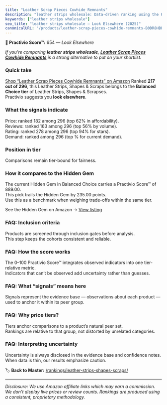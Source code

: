 ```yaml
---
title: "Leather Scrap Pieces Cowhide Remnants"
description: "leather strips wholesale: Data-driven ranking using the Practivio Score™. Positioned by quality, value, demand, findability, momentum."
keywords: ["leather strips wholesale"]
seo_title: "leather strips wholesale — Look Elsewhere (2025)"
canonicalURL: "/products/leather-scrap-pieces-cowhide-remnants-B0DR8HBFD2/"
---
```


**🚫 Practivio Score™:** 654 — _Look Elsewhere_


*If you're comparing **leather strips wholesale**, **[Leather Scrap Pieces Cowhide Remnants](https://www.amazon.com/dp/B0DR8HBFD2?tag=practivio-20)** is a strong alternative to put on your shortlist.*
### Quick take
[Shop “Leather Scrap Pieces Cowhide Remnants” on Amazon](https://www.amazon.com/dp/B0DR8HBFD2?tag=practivio-20)
Ranked **217 out of 296**, this Leather Strips, Shapes & Scraps belongs to the **Balanced Choice tier** of Leather Strips, Shapes & Scrapses.  
Practivio suggests you **look elsewhere**.

### What the signals indicate
Price: ranked 182 among 296 (top 62% in affordability).  
Reviews: ranked 163 among 296 (top 56% by volume).  
Rating: ranked 278 among 296 (top 94% for stars).  
Demand: ranked  among 296 (top % for current demand).

### Position in tier
Comparisons remain tier-bound for fairness.

### How it compares to the Hidden Gem
The current Hidden Gem in Balanced Choice carries a Practivio Score™ of 889.00.  
This pick trails the Hidden Gem by 235.00 points.  
Use this as a benchmark when weighing trade-offs within the same tier.  

See the Hidden Gem on Amazon → [View listing](https://www.amazon.com/dp/B0056ULQZC?tag=practivio-20)

### FAQ: Inclusion criteria
Products are screened through inclusion gates before analysis.  
This step keeps the cohorts consistent and reliable.

### FAQ: How the score works
The 0–100 Practivio Score™ integrates observed indicators into one tier-relative metric.  
Indicators that can’t be observed add uncertainty rather than guesses.

### FAQ: What “signals” means here
Signals represent the evidence base — observations about each product — used to anchor it within its peer group.

### FAQ: Why price tiers?
Tiers anchor comparisons to a product’s natural peer set.  
Rankings are relative to that group, not distorted by unrelated categories.

### FAQ: Interpreting uncertainty
Uncertainty is always disclosed in the evidence base and confidence notes.  
When data is thin, our results emphasize caution.


🏷️ **Back to Master:** [/rankings/leather-strips-shapes-scraps/](/rankings/leather-strips-shapes-scraps/)

---
_Disclosure: We use Amazon affiliate links which may earn a commission. We don’t display live prices or review counts. Rankings are produced using a consistent, proprietary methodology._
